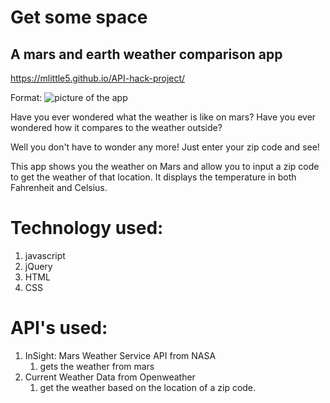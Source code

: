 <!-- TODO https://guides.github.com/features/mastering-markdown/ read this! -->

# Get some space 
## A mars and earth weather comparison app 

https://mlittle5.github.io/API-hack-project/

Format: ![picture of the app](background-images/screenshot.png)

Have you ever wondered what the weather is like on mars?
Have you ever wondered how it compares to the weather outside?

Well you don't have to wonder any more!
Just enter your zip code and see!

This app shows you the weather on Mars and allow you to input a zip code to get the weather of that location. It displays the temperature in both Fahrenheit and Celsius. 


# Technology used:
1. javascript
1. jQuery
1. HTML
1. CSS

# API's used:
1. InSight: Mars Weather Service API from NASA
    1. gets the weather from mars
1. Current Weather Data from Openweather
    1. get the weather based on the location of a zip code. 
